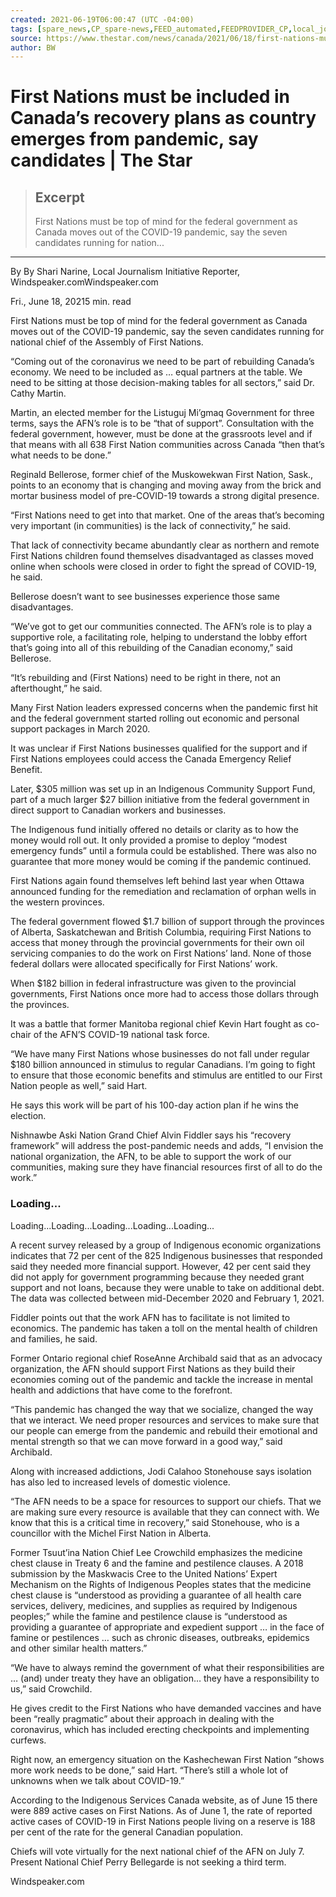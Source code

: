 ```yaml
---
created: 2021-06-19T06:00:47 (UTC -04:00)
tags: [spare_news,CP_spare-news,FEED_automated,FEEDPROVIDER_CP,local_journalism_Initiative,Ontario,smg_canada,CP_URGENCY_3]
source: https://www.thestar.com/news/canada/2021/06/18/first-nations-must-be-included-in-canadas-recovery-plans-as-country-emerges-from-pandemic-say-candidates.html
author: BW
---
```


# First Nations must be included in Canada’s recovery plans as country emerges from pandemic, say candidates | The Star

> ## Excerpt
> First Nations must be top of mind for the federal government as Canada moves out of the COVID-19 pandemic, say the seven candidates running for nation...

---
By By Shari Narine, Local Journalism Initiative Reporter, Windspeaker.comWindspeaker.com

Fri., June 18, 20215 min. read

First Nations must be top of mind for the federal government as Canada moves out of the COVID-19 pandemic, say the seven candidates running for national chief of the Assembly of First Nations.

“Coming out of the coronavirus we need to be part of rebuilding Canada’s economy. We need to be included as … equal partners at the table. We need to be sitting at those decision-making tables for all sectors,” said Dr. Cathy Martin.

Martin, an elected member for the Listuguj Mi’gmaq Government for three terms, says the AFN’s role is to be “that of support”. Consultation with the federal government, however, must be done at the grassroots level and if that means with all 638 First Nation communities across Canada “then that’s what needs to be done.”

Reginald Bellerose, former chief of the Muskowekwan First Nation, Sask., points to an economy that is changing and moving away from the brick and mortar business model of pre-COVID-19 towards a strong digital presence.

“First Nations need to get into that market. One of the areas that’s becoming very important (in communities) is the lack of connectivity,” he said.

That lack of connectivity became abundantly clear as northern and remote First Nations children found themselves disadvantaged as classes moved online when schools were closed in order to fight the spread of COVID-19, he said.

Bellerose doesn’t want to see businesses experience those same disadvantages.

“We’ve got to get our communities connected. The AFN’s role is to play a supportive role, a facilitating role, helping to understand the lobby effort that’s going into all of this rebuilding of the Canadian economy,” said Bellerose.

“It’s rebuilding and (First Nations) need to be right in there, not an afterthought,” he said.

Many First Nation leaders expressed concerns when the pandemic first hit and the federal government started rolling out economic and personal support packages in March 2020.

It was unclear if First Nations businesses qualified for the support and if First Nations employees could access the Canada Emergency Relief Benefit.

Later, $305 million was set up in an Indigenous Community Support Fund, part of a much larger $27 billion initiative from the federal government in direct support to Canadian workers and businesses.

The Indigenous fund initially offered no details or clarity as to how the money would roll out. It only provided a promise to deploy “modest emergency funds” until a formula could be established. There was also no guarantee that more money would be coming if the pandemic continued.

First Nations again found themselves left behind last year when Ottawa announced funding for the remediation and reclamation of orphan wells in the western provinces.

The federal government flowed $1.7 billion of support through the provinces of Alberta, Saskatchewan and British Columbia, requiring First Nations to access that money through the provincial governments for their own oil servicing companies to do the work on First Nations’ land. None of those federal dollars were allocated specifically for First Nations’ work.

When $182 billion in federal infrastructure was given to the provincial governments, First Nations once more had to access those dollars through the provinces.

It was a battle that former Manitoba regional chief Kevin Hart fought as co-chair of the AFN’S COVID-19 national task force.

“We have many First Nations whose businesses do not fall under regular $180 billion announced in stimulus to regular Canadians. I’m going to fight to ensure that those economic benefits and stimulus are entitled to our First Nation people as well,” said Hart.

He says this work will be part of his 100-day action plan if he wins the election.

Nishnawbe Aski Nation Grand Chief Alvin Fiddler says his “recovery framework” will address the post-pandemic needs and adds, “I envision the national organization, the AFN, to be able to support the work of our communities, making sure they have financial resources first of all to do the work.”

### Loading...

Loading...Loading...Loading...Loading...Loading...

A recent survey released by a group of Indigenous economic organizations indicates that 72 per cent of the 825 Indigenous businesses that responded said they needed more financial support. However, 42 per cent said they did not apply for government programming because they needed grant support and not loans, because they were unable to take on additional debt. The data was collected between mid-December 2020 and February 1, 2021.

Fiddler points out that the work AFN has to facilitate is not limited to economics. The pandemic has taken a toll on the mental health of children and families, he said.

Former Ontario regional chief RoseAnne Archibald said that as an advocacy organization, the AFN should support First Nations as they build their economies coming out of the pandemic and tackle the increase in mental health and addictions that have come to the forefront.

“This pandemic has changed the way that we socialize, changed the way that we interact. We need proper resources and services to make sure that our people can emerge from the pandemic and rebuild their emotional and mental strength so that we can move forward in a good way,” said Archibald.

Along with increased addictions, Jodi Calahoo Stonehouse says isolation has also led to increased levels of domestic violence.

“The AFN needs to be a space for resources to support our chiefs. That we are making sure every resource is available that they can connect with. We know that this is a critical time in recovery,” said Stonehouse, who is a councillor with the Michel First Nation in Alberta.

Former Tsuut’ina Nation Chief Lee Crowchild emphasizes the medicine chest clause in Treaty 6 and the famine and pestilence clauses. A 2018 submission by the Maskwacis Cree to the United Nations’ Expert Mechanism on the Rights of Indigenous Peoples states that the medicine chest clause is “understood as providing a guarantee of all health care services, delivery, medicines, and supplies as required by Indigenous peoples;” while the famine and pestilence clause is “understood as providing a guarantee of appropriate and expedient support … in the face of famine or pestilences … such as chronic diseases, outbreaks, epidemics and other similar health matters.”

“We have to always remind the government of what their responsibilities are … (and) under treaty they have an obligation… they have a responsibility to us,” said Crowchild.

He gives credit to the First Nations who have demanded vaccines and have been “really pragmatic” about their approach in dealing with the coronavirus, which has included erecting checkpoints and implementing curfews.

Right now, an emergency situation on the Kashechewan First Nation “shows more work needs to be done,” said Hart. “There’s still a whole lot of unknowns when we talk about COVID-19.”

According to the Indigenous Services Canada website, as of June 15 there were 889 active cases on First Nations. As of June 1, the rate of reported active cases of COVID-19 in First Nations people living on a reserve is 188 per cent of the rate for the general Canadian population.

Chiefs will vote virtually for the next national chief of the AFN on July 7. Present National Chief Perry Bellegarde is not seeking a third term.

Windspeaker.com
